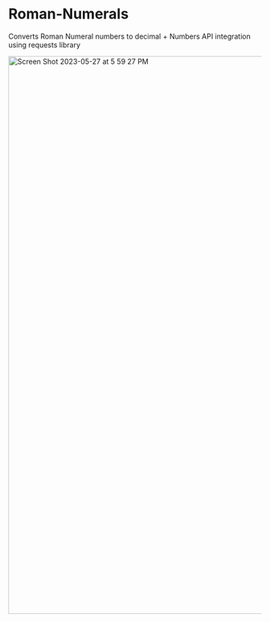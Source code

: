 # Roman-Numerals
Converts Roman Numeral numbers to decimal + Numbers API integration using requests library

<img width="1109" alt="Screen Shot 2023-05-27 at 5 59 27 PM" src="https://github.com/sa1sr1/Roman-Numerals/assets/49292654/db15cc3d-c492-41e4-8e17-1cb248bed524">
